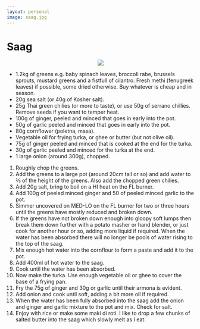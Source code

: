 ```yaml
---
layout: personal
image: saag.jpg
---
```

# Saag

<p align="center"> <img src="saag.jpg"></p>

* 1.2kg of greens e.g. baby spinach leaves, broccoli rabe, brussels sprouts, mustard greens and a fistfull of cilantro. Fresh methi (fenugreek leaves) if possible, some dried otherwise. Buy whatever is cheap and in season.
* 20g sea salt (or 40g of Kosher salt).
* 25g Thai green chilies (or more to taste), or use 50g of serrano chillies. Remove seeds if you want to temper heat.
* 100g of ginger, peeled and minced that goes in early into the pot.
* 50g of garlic peeled and minced that goes in early into the pot.
* 80g cornflower (poletna, masa).
* Vegetable oil for frying turka, or ghee or butter (but not olive oil).
* 75g of ginger peeled and minced that is cooked at the end for the turka.
* 30g of garlic peeled and minced for the turka at the end.
* 1 large onion (around 300g), chopped.

1. Roughly chop the greens.
2. Add the greens to a large pot (around 20cm tall or so) and add water to ⅔ of the height of the greens. Also add the chopped green chilies.
3. Add 20g salt, bring to boil on a HI heat on the FL burner.
4. Add 100g of peeled minced ginger and 50 of peeled minced garlic to the pot. 
5. Simmer uncovered on MED-LO on the FL burner for two or three hours until the greens have mostly reduced and broken down.
6. If the greens have not broken down enough into gloopy soft lumps then break them down further with a potato masher or hand blender, or just cook for another hour or so, adding more liquid if required. When the water has been absorbed there will no longer be pools of water rising to the top of the saag.
7. Mix enough hot water into the cornflour to form a paste and add it to the pot.
8. Add 400ml of hot water to the saag.
9. Cook until the water has been absorbed.
10. Now make the turka. Use enough vegetable oil or ghee to cover the base of a frying pan.
11. Fry the 75g of ginger and 30g or garlic until their armona is evident.
12. Add onion and cook until soft, adding a bit more oil if required.
13. When the water has been fully absorbed into the saag add the onion and ginger and garlic mixture to the pot and mix. Check for salt.
14. Enjoy with rice or make some maki di roti. I like to drop a few chunks of salted butter into the saag which slowly melt as I eat.
